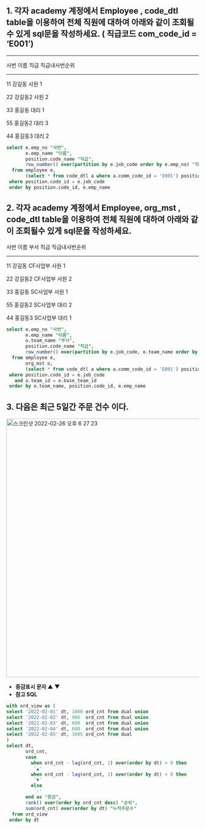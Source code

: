 ## 1. 각자 academy 계정에서 Employee , code_dtl table을 이용하여 전체 직원에 대하여 아래와 같이 조회될수 있게 sql문을 작성하세요. ( 직급코드 com_code_id = ‘E001’)

---

사번     이름       직급   직급내사번순위

---

11      강길동     사원        1

22      강길동2     사원        2

33      홍길동      대리       1

55      홍길동2     대리      3

44      홍길동3     대리      2

```sql
select e.emp_no "사번",
       e.emp_name "이름",
       position.code_name "직급",
       row_number() over(partition by e.job_code order by e.emp_no) "직급내사번순위"
  from employee e,
       (select * from code_dtl a where a.comm_code_id = 'E001') position
 where position.code_id = e.job_code
 order by position.code_id, e.emp_name
```

## 2. 각자 academy 계정에서 Employee, org_mst , code_dtl table을 이용하여 전체 직원에 대하여 아래와 같이 조회될수 있게 sql문을 작성하세요.

사번     이름       부서                직급            직급내사번순위

---

11      강길동      CF사업부          사원                  1

22      강길동2     CF사업부          사원                 2

33      홍길동      SC사업부          사원                  1

55      홍길동2     SC사업부          대리                  2

44      홍길동3     SC사업부          대리                 1

```sql
select e.emp_no "사번",
       e.emp_name "이름",
       o.team_name "부서",
       position.code_name "직급",
       row_number() over(partition by e.job_code, o.team_name order by e.emp_no) "직급내사번순위"
  from employee e,
       org_mst o,
       (select * from code_dtl a where a.comm_code_id = 'E001') position
 where position.code_id = e.job_code
   and o.team_id = e.base_team_id
 order by o.team_name, position.code_id, e.emp_name
```

## 3. **다음은 최근 5일간 주문 건수 이다.**

<img width="676" alt="스크린샷 2022-02-26 오후 6 27 23" src="https://user-images.githubusercontent.com/65120581/155837861-b29c0ad6-0ae3-4d57-9d94-281fd35f22a3.png">


- **증감표시 문자 ▲ ▼**
- **참고 SQL**

```sql
with ord_view as (
select '2022-02-01' dt, 1000 ord_cnt from dual union
select '2022-02-02' dt, 966  ord_cnt from dual union
select '2022-02-03' dt, 600  ord_cnt from dual union
select '2022-02-04' dt, 600  ord_cnt from dual union
select '2022-02-05' dt, 1005 ord_cnt from dual
)
select dt,
       ord_cnt,
       case
         when ord_cnt - lag(ord_cnt, 1) over(order by dt) > 0 then
          '▲'
         when ord_cnt - lag(ord_cnt, 1) over(order by dt) < 0 then
          '▼'
         else
          '-'
       end as "증감",
       rank() over(order by ord_cnt desc) "순위",
       sum(ord_cnt) over(order by dt) "누적주문수"
  from ord_view
 order by dt
```
